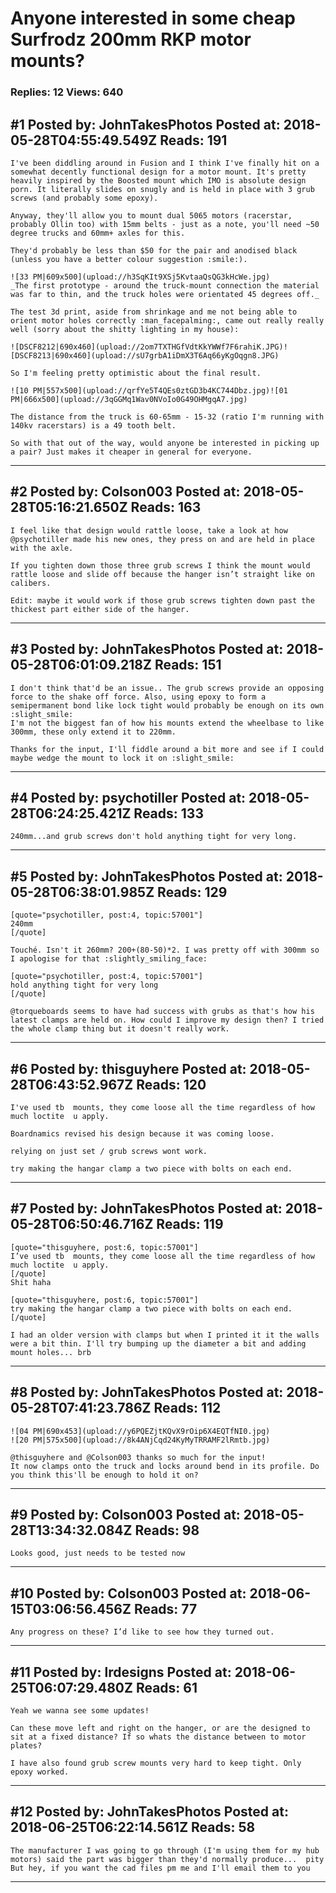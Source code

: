 # Anyone interested in some cheap Surfrodz 200mm RKP motor mounts?

### Replies: 12 Views: 640

## \#1 Posted by: JohnTakesPhotos Posted at: 2018-05-28T04:55:49.549Z Reads: 191

```
I've been diddling around in Fusion and I think I've finally hit on a somewhat decently functional design for a motor mount. It's pretty heavily inspired by the Boosted mount which IMO is absolute design porn. It literally slides on snugly and is held in place with 3 grub screws (and probably some epoxy). 

Anyway, they'll allow you to mount dual 5065 motors (racerstar, probably Ollin too) with 15mm belts - just as a note, you'll need ~50 degree trucks and 60mm+ axles for this.

They'd probably be less than $50 for the pair and anodised black (unless you have a better colour suggestion :smile:). 

![33 PM|609x500](upload://h3SqKIt9XSj5KvtaaQsQG3kHcWe.jpg)
_The first prototype - around the truck-mount connection the material was far to thin, and the truck holes were orientated 45 degrees off._

The test 3d print, aside from shrinkage and me not being able to orient motor holes correctly :man_facepalming:, came out really really well (sorry about the shitty lighting in my house): 

![DSCF8212|690x460](upload://2om7TXTHGfVdtKkYWWf7F6rahiK.JPG)![DSCF8213|690x460](upload://sU7grbA1iDmX3T6Aq66yKgOqgn8.JPG)

So I'm feeling pretty optimistic about the final result.

![10 PM|557x500](upload://qrfYe5T4QEs0ztGD3b4KC744Dbz.jpg)![01 PM|666x500](upload://3qGGMq1Wav0NVoIo0G49OHMgqA7.jpg)

The distance from the truck is 60-65mm - 15-32 (ratio I'm running with 140kv racerstars) is a 49 tooth belt. 

So with that out of the way, would anyone be interested in picking up a pair? Just makes it cheaper in general for everyone.
```

---
## \#2 Posted by: Colson003 Posted at: 2018-05-28T05:16:21.650Z Reads: 163

```
I feel like that design would rattle loose, take a look at how @psychotiller made his new ones, they press on and are held in place with the axle. 

If you tighten down those three grub screws I think the mount would rattle loose and slide off because the hanger isn’t straight like on calibers. 

Edit: maybe it would work if those grub screws tighten down past the thickest part either side of the hanger.
```

---
## \#3 Posted by: JohnTakesPhotos Posted at: 2018-05-28T06:01:09.218Z Reads: 151

```
I don't think that'd be an issue.. The grub screws provide an opposing force to the shake off force. Also, using epoxy to form a semipermanent bond like lock tight would probably be enough on its own :slight_smile: 
I'm not the biggest fan of how his mounts extend the wheelbase to like 300mm, these only extend it to 220mm.

Thanks for the input, I'll fiddle around a bit more and see if I could maybe wedge the mount to lock it on :slight_smile:
```

---
## \#4 Posted by: psychotiller Posted at: 2018-05-28T06:24:25.421Z Reads: 133

```
240mm...and grub screws don't hold anything tight for very long.
```

---
## \#5 Posted by: JohnTakesPhotos Posted at: 2018-05-28T06:38:01.985Z Reads: 129

```
[quote="psychotiller, post:4, topic:57001"]
240mm
[/quote]

Touché. Isn't it 260mm? 200+(80-50)*2. I was pretty off with 300mm so I apologise for that :slightly_smiling_face: 

[quote="psychotiller, post:4, topic:57001"]
hold anything tight for very long
[/quote]

@torqueboards seems to have had success with grubs as that's how his latest clamps are held on. How could I improve my design then? I tried the whole clamp thing but it doesn't really work.
```

---
## \#6 Posted by: thisguyhere Posted at: 2018-05-28T06:43:52.967Z Reads: 120

```
I've used tb  mounts, they come loose all the time regardless of how much loctite  u apply. 

Boardnamics revised his design because it was coming loose. 

relying on just set / grub screws wont work.

try making the hangar clamp a two piece with bolts on each end.
```

---
## \#7 Posted by: JohnTakesPhotos Posted at: 2018-05-28T06:50:46.716Z Reads: 119

```
[quote="thisguyhere, post:6, topic:57001"]
I’ve used tb  mounts, they come loose all the time regardless of how much loctite  u apply.
[/quote]
Shit haha

[quote="thisguyhere, post:6, topic:57001"]
try making the hangar clamp a two piece with bolts on each end.
[/quote]

I had an older version with clamps but when I printed it it the walls were a bit thin. I'll try bumping up the diameter a bit and adding mount holes... brb
```

---
## \#8 Posted by: JohnTakesPhotos Posted at: 2018-05-28T07:41:23.786Z Reads: 112

```
![04 PM|690x453](upload://y6PQEZjtKQvX9rOip6X4EQTfNI0.jpg)
![20 PM|575x500](upload://8k4ANjCqd24KyMyTRRAMF2lRmtb.jpg)

@thisguyhere and @Colson003 thanks so much for the input!
It now clamps onto the truck and locks around bend in its profile. Do you think this'll be enough to hold it on?
```

---
## \#9 Posted by: Colson003 Posted at: 2018-05-28T13:34:32.084Z Reads: 98

```
Looks good, just needs to be tested now
```

---
## \#10 Posted by: Colson003 Posted at: 2018-06-15T03:06:56.456Z Reads: 77

```
Any progress on these? I’d like to see how they turned out.
```

---
## \#11 Posted by: lrdesigns Posted at: 2018-06-25T06:07:29.480Z Reads: 61

```
Yeah we wanna see some updates! 

Can these move left and right on the hanger, or are the designed to sit at a fixed distance? If so whats the distance between to motor plates?

I have also found grub screw mounts very hard to keep tight. Only epoxy worked.
```

---
## \#12 Posted by: JohnTakesPhotos Posted at: 2018-06-25T06:22:14.561Z Reads: 58

```
The manufacturer I was going to go through (I'm using them for my hub motors) said the part was bigger than they'd normally produce...  pity
But hey, if you want the cad files pm me and I'll email them to you
```

---
